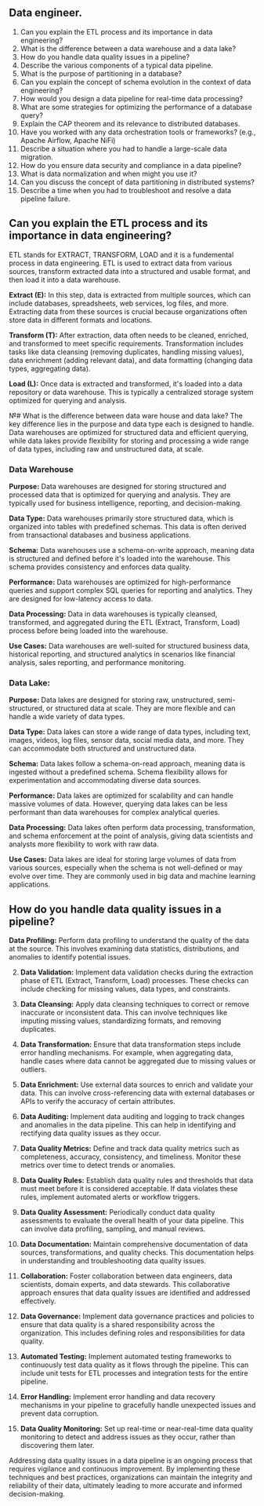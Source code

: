 ## Data engineer.
1. Can you explain the ETL process and its importance in data engineering?
2. What is the difference between a data warehouse and a data lake?
3. How do you handle data quality issues in a pipeline?
4. Describe the various components of a typical data pipeline.
5. What is the purpose of partitioning in a database?
6. Can you explain the concept of schema evolution in the context of data engineering?
7. How would you design a data pipeline for real-time data processing?
8. What are some strategies for optimizing the performance of a database query?
9. Explain the CAP theorem and its relevance to distributed databases.
10. Have you worked with any data orchestration tools or frameworks? (e.g., Apache Airflow, Apache NiFi)
11. Describe a situation where you had to handle a large-scale data migration.
12. How do you ensure data security and compliance in a data pipeline?
13. What is data normalization and when might you use it?
14. Can you discuss the concept of data partitioning in distributed systems?
15. Describe a time when you had to troubleshoot and resolve a data pipeline failure.

## Can you explain the ETL process and its importance in data engineering?
ETL stands for EXTRACT, TRANSFORM, LOAD and it is a fundemental process in data engineering. ETL is used to extract data from various sources, transform extracted data into a structured and usable format, and then load it into a data warehouse.

**Extract (E):** In this step, data is extracted from multiple sources, which can include databases, spreadsheets, web services, log files, and more. Extracting data from these sources is crucial because organizations often store data in different formats and locations.    
      
**Transform (T):** After extraction, data often needs to be cleaned, enriched, and transformed to meet specific requirements. Transformation includes tasks like data cleansing (removing duplicates, handling missing values), data enrichment (adding relevant data), and data formatting (changing data types, aggregating data).        
      
**Load (L):** Once data is extracted and transformed, it's loaded into a data repository or data warehouse. This is typically a centralized storage system optimized for querying and analysis.


№# What is the difference between data ware house and data lake?
The key difference lies in the purpose and data type each is designed to handle. Data warehouses are optimized for structured data and efficient querying, while data lakes provide flexibility for storing and processing a wide range of data types, including raw and unstructured data, at scale.
### Data Warehouse
**Purpose:** Data warehouses are designed for storing structured and processed data that is optimized for querying and analysis. They are typically used for business intelligence, reporting, and decision-making.            

                  
**Data Type:** Data warehouses primarily store structured data, which is organized into tables with predefined schemas. This data is often derived from transactional databases and business applications.                  


**Schema:** Data warehouses use a schema-on-write approach, meaning data is structured and defined before it's loaded into the warehouse. This schema provides consistency and enforces data quality.                        
                  

**Performance:** Data warehouses are optimized for high-performance queries and support complex SQL queries for reporting and analytics. They are designed for low-latency access to data.                  
                  

**Data Processing:** Data in data warehouses is typically cleansed, transformed, and aggregated during the ETL (Extract, Transform, Load) process before being loaded into the warehouse.                  
                        

**Use Cases:** Data warehouses are well-suited for structured business data, historical reporting, and structured analytics in scenarios like financial analysis, sales reporting, and performance monitoring.                        

### Data Lake:
**Purpose:** Data lakes are designed for storing raw, unstructured, semi-structured, or structured data at scale. They are more flexible and can handle a wide variety of data types.                  
                  

**Data Type:** Data lakes can store a wide range of data types, including text, images, videos, log files, sensor data, social media data, and more. They can accommodate both structured and unstructured data.                  
                  

**Schema:** Data lakes follow a schema-on-read approach, meaning data is ingested without a predefined schema. Schema flexibility allows for experimentation and accommodating diverse data sources.                        
                        

**Performance:** Data lakes are optimized for scalability and can handle massive volumes of data. However, querying data lakes can be less performant than data warehouses for complex analytical queries.                  
                  

**Data Processing:** Data lakes often perform data processing, transformation, and schema enforcement at the point of analysis, giving data scientists and analysts more flexibility to work with raw data.                  
                  

**Use Cases:** Data lakes are ideal for storing large volumes of data from various sources, especially when the schema is not well-defined or may evolve over time. They are commonly used in big data and machine learning applications.                  

## How do you handle data quality issues in a pipeline?
**Data Profiling:** Perform data profiling to understand the quality of the data at the source. This involves examining data statistics, distributions, and anomalies to identify potential issues.

2. **Data Validation:** Implement data validation checks during the extraction phase of ETL (Extract, Transform, Load) processes. These checks can include checking for missing values, data types, and constraints.

3. **Data Cleansing:** Apply data cleansing techniques to correct or remove inaccurate or inconsistent data. This can involve techniques like imputing missing values, standardizing formats, and removing duplicates.

4. **Data Transformation:** Ensure that data transformation steps include error handling mechanisms. For example, when aggregating data, handle cases where data cannot be aggregated due to missing values or outliers.

5. **Data Enrichment:** Use external data sources to enrich and validate your data. This can involve cross-referencing data with external databases or APIs to verify the accuracy of certain attributes.

6. **Data Auditing:** Implement data auditing and logging to track changes and anomalies in the data pipeline. This can help in identifying and rectifying data quality issues as they occur.

7. **Data Quality Metrics:** Define and track data quality metrics such as completeness, accuracy, consistency, and timeliness. Monitor these metrics over time to detect trends or anomalies.

8. **Data Quality Rules:** Establish data quality rules and thresholds that data must meet before it is considered acceptable. If data violates these rules, implement automated alerts or workflow triggers.

9. **Data Quality Assessment:** Periodically conduct data quality assessments to evaluate the overall health of your data pipeline. This can involve data profiling, sampling, and manual reviews.

10. **Data Documentation:** Maintain comprehensive documentation of data sources, transformations, and quality checks. This documentation helps in understanding and troubleshooting data quality issues.

11. **Collaboration:** Foster collaboration between data engineers, data scientists, domain experts, and data stewards. This collaborative approach ensures that data quality issues are identified and addressed effectively.

12. **Data Governance:** Implement data governance practices and policies to ensure that data quality is a shared responsibility across the organization. This includes defining roles and responsibilities for data quality.

13. **Automated Testing:** Implement automated testing frameworks to continuously test data quality as it flows through the pipeline. This can include unit tests for ETL processes and integration tests for the entire pipeline.

14. **Error Handling:** Implement error handling and data recovery mechanisms in your pipeline to gracefully handle unexpected issues and prevent data corruption.

15. **Data Quality Monitoring:** Set up real-time or near-real-time data quality monitoring to detect and address issues as they occur, rather than discovering them later.

Addressing data quality issues in a data pipeline is an ongoing process that requires vigilance and continuous improvement. By implementing these techniques and best practices, organizations can maintain the integrity and reliability of their data, ultimately leading to more accurate and informed decision-making.




